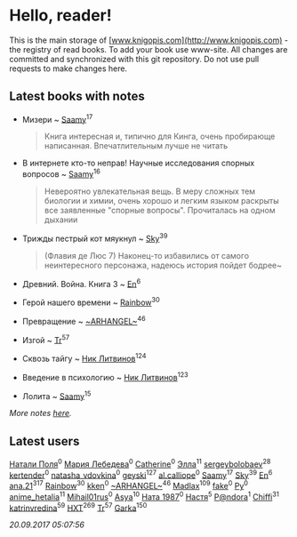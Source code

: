 # Hello, reader!
This is the main storage of [www.knigopis.com](http://www.knigopis.com) - the registry of read books.
To add your book use www-site. All changes are committed and synchronized with this git repository.
Do not use pull requests to make changes here.


## Latest books with notes
* Мизери ~ [Saamy](users/115/115226508-vkontakte)<sup>17</sup>
    > Книга интересная и, типично для Кинга, очень пробирающе написанная. Впечатлительным лучше не читать

* В интернете кто-то неправ! Научные исследования спорных вопросов ~ [Saamy](users/115/115226508-vkontakte)<sup>16</sup>
    > Невероятно увлекательная вещь. В меру сложных тем биологии и химии, очень хорошо и легким языком раскрыты все заявленные "спорные вопросы". 
    > Прочиталась на одном дыхании

* Трижды пестрый кот мяукнул ~ [Sky](users/118/118049897850017649660-google)<sup>39</sup>
    > (Флавия де Люс 7)
    > Наконец-то избавились от самого неинтересного персонажа, надеюсь история пойдет бодрее~

* Древний. Война. Книга 3 ~ [En](users/333/333646551-vkontakte)<sup>6</sup>

* Герой нашего времени ~ [Rainbow](users/109/109787328219839805802-google)<sup>30</sup>

* Превращение ~ [~ARHANGEL~](users/642/64251996-vkontakte)<sup>46</sup>

* Изгой ~ [Tr](users/122/12282474-vkontakte)<sup>57</sup>

* Сквозь тайгу ~ [Ник Литвинов](users/241/241974816-vkontakte)<sup>124</sup>

* Введение в психологию ~ [Ник Литвинов](users/241/241974816-vkontakte)<sup>123</sup>

* Лолита ~ [Saamy](users/115/115226508-vkontakte)<sup>15</sup>


_More notes [here](latest_books_with_notes.md)._


## Latest users
[Натали Поля](users/223/223425623-vkontakte)<sup>0</sup> 
[Мария Лебедева](users/727/727668597942622744-mailru)<sup>0</sup> 
[Catherine](users/156/156734607-vkontakte)<sup>0</sup> 
[Элла](users/100/1002037069862545-facebook)<sup>11</sup> 
[sergeybolobaev](users/379/37918255-vkontakte)<sup>28</sup> 
[kertender](users/228/228182315-vkontakte)<sup>0</sup> 
[natasha_vdovkina](users/985/9857482-vkontakte)<sup>0</sup> 
[geyski](users/221/221959664-vkontakte)<sup>127</sup> 
[al.calliope](users/189/189970338-vkontakte)<sup>0</sup> 
[Saamy](users/115/115226508-vkontakte)<sup>17</sup> 
[Sky](users/118/118049897850017649660-google)<sup>39</sup> 
[En](users/333/333646551-vkontakte)<sup>6</sup> 
[ana.21](users/107/107655526900000657481-google)<sup>317</sup> 
[Rainbow](users/109/109787328219839805802-google)<sup>30</sup> 
[kken](users/114/114995432969872830384-google)<sup>0</sup> 
[~ARHANGEL~](users/642/64251996-vkontakte)<sup>46</sup> 
[Madlax](users/158/158304782-vkontakte)<sup>109</sup> 
[fake](users/377/377249771-vkontakte)<sup>0</sup> 
[Ру](users/622/62264231-vkontakte)<sup>0</sup> 
[anime_hetalia](users/137/137961387-vkontakte)<sup>11</sup> 
[Mihail01rus](users/105/105729661373202631037-google)<sup>0</sup> 
[Asya](users/111/111688198065279912162-google)<sup>10</sup> 
[Ната 1987](users/283/283971510-vkontakte)<sup>0</sup> 
[Настя](users/172/172783956-vkontakte)<sup>5</sup> 
[P@ndora](users/366/36633162-vkontakte)<sup>1</sup> 
[Chiffi](users/105/105831994080785626680-google)<sup>31</sup> 
[katrinvredina](users/233/2336755-vkontakte)<sup>59</sup> 
[HXT](users/100/100002563462782-facebook)<sup>269</sup> 
[Tr](users/122/12282474-vkontakte)<sup>57</sup> 
[Garka](users/115/115753719718250012620-google)<sup>150</sup> 


_20.09.2017 05:07:56_
